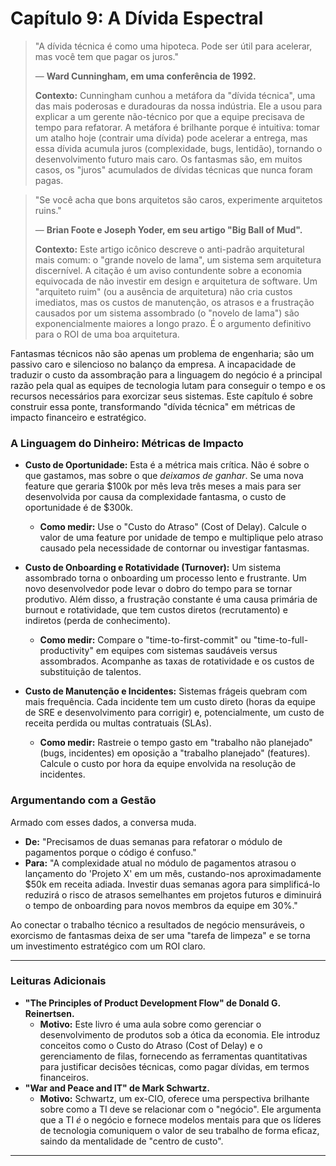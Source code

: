 # Capítulo 9: A Dívida Espectral

> "A dívida técnica é como uma hipoteca. Pode ser útil para acelerar, mas você tem que pagar os juros."
> 
> — **Ward Cunningham, em uma conferência de 1992.**
>
> **Contexto:** Cunningham cunhou a metáfora da "dívida técnica", uma das mais poderosas e duradouras da nossa indústria. Ele a usou para explicar a um gerente não-técnico por que a equipe precisava de tempo para refatorar. A metáfora é brilhante porque é intuitiva: tomar um atalho hoje (contrair uma dívida) pode acelerar a entrega, mas essa dívida acumula juros (complexidade, bugs, lentidão), tornando o desenvolvimento futuro mais caro. Os fantasmas são, em muitos casos, os "juros" acumulados de dívidas técnicas que nunca foram pagas.

> "Se você acha que bons arquitetos são caros, experimente arquitetos ruins."
>
> — **Brian Foote e Joseph Yoder, em seu artigo "Big Ball of Mud".**
>
> **Contexto:** Este artigo icônico descreve o anti-padrão arquitetural mais comum: o "grande novelo de lama", um sistema sem arquitetura discernível. A citação é um aviso contundente sobre a economia equivocada de não investir em design e arquitetura de software. Um "arquiteto ruim" (ou a ausência de arquitetura) não cria custos imediatos, mas os custos de manutenção, os atrasos e a frustração causados por um sistema assombrado (o "novelo de lama") são exponencialmente maiores a longo prazo. É o argumento definitivo para o ROI de uma boa arquitetura.

Fantasmas técnicos não são apenas um problema de engenharia; são um passivo caro e silencioso no balanço da empresa. A incapacidade de traduzir o custo da assombração para a linguagem do negócio é a principal razão pela qual as equipes de tecnologia lutam para conseguir o tempo e os recursos necessários para exorcizar seus sistemas. Este capítulo é sobre construir essa ponte, transformando "dívida técnica" em métricas de impacto financeiro e estratégico.

### A Linguagem do Dinheiro: Métricas de Impacto

-   **Custo de Oportunidade:** Esta é a métrica mais crítica. Não é sobre o que gastamos, mas sobre o que *deixamos de ganhar*. Se uma nova feature que geraria $100k por mês leva três meses a mais para ser desenvolvida por causa da complexidade fantasma, o custo de oportunidade é de $300k.
    -   **Como medir:** Use o "Custo do Atraso" (Cost of Delay). Calcule o valor de uma feature por unidade de tempo e multiplique pelo atraso causado pela necessidade de contornar ou investigar fantasmas.

-   **Custo de Onboarding e Rotatividade (Turnover):** Um sistema assombrado torna o onboarding um processo lento e frustrante. Um novo desenvolvedor pode levar o dobro do tempo para se tornar produtivo. Além disso, a frustração constante é uma causa primária de burnout e rotatividade, que tem custos diretos (recrutamento) e indiretos (perda de conhecimento).
    -   **Como medir:** Compare o "time-to-first-commit" ou "time-to-full-productivity" em equipes com sistemas saudáveis versus assombrados. Acompanhe as taxas de rotatividade e os custos de substituição de talentos.

-   **Custo de Manutenção e Incidentes:** Sistemas frágeis quebram com mais frequência. Cada incidente tem um custo direto (horas da equipe de SRE e desenvolvimento para corrigir) e, potencialmente, um custo de receita perdida ou multas contratuais (SLAs).
    -   **Como medir:** Rastreie o tempo gasto em "trabalho não planejado" (bugs, incidentes) em oposição a "trabalho planejado" (features). Calcule o custo por hora da equipe envolvida na resolução de incidentes.

### Argumentando com a Gestão

Armado com esses dados, a conversa muda.

-   **De:** "Precisamos de duas semanas para refatorar o módulo de pagamentos porque o código é confuso."
-   **Para:** "A complexidade atual no módulo de pagamentos atrasou o lançamento do 'Projeto X' em um mês, custando-nos aproximadamente $50k em receita adiada. Investir duas semanas agora para simplificá-lo reduzirá o risco de atrasos semelhantes em projetos futuros e diminuirá o tempo de onboarding para novos membros da equipe em 30%."

Ao conectar o trabalho técnico a resultados de negócio mensuráveis, o exorcismo de fantasmas deixa de ser uma "tarefa de limpeza" e se torna um investimento estratégico com um ROI claro.

---

### Leituras Adicionais

-   **"The Principles of Product Development Flow" de Donald G. Reinertsen.**
    -   **Motivo:** Este livro é uma aula sobre como gerenciar o desenvolvimento de produtos sob a ótica da economia. Ele introduz conceitos como o Custo do Atraso (Cost of Delay) e o gerenciamento de filas, fornecendo as ferramentas quantitativas para justificar decisões técnicas, como pagar dívidas, em termos financeiros.
-   **"War and Peace and IT" de Mark Schwartz.**
    -   **Motivo:** Schwartz, um ex-CIO, oferece uma perspectiva brilhante sobre como a TI deve se relacionar com o "negócio". Ele argumenta que a TI *é* o negócio e fornece modelos mentais para que os líderes de tecnologia comuniquem o valor de seu trabalho de forma eficaz, saindo da mentalidade de "centro de custo".

---

